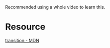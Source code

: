 Recommended using a whole video to learn this.
# Resource
[transition - MDN](https://developer.mozilla.org/en-US/docs/Web/CSS/transition)